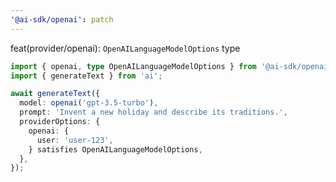 ```yaml
---
'@ai-sdk/openai': patch
---
```


feat(provider/openai): `OpenAILanguageModelOptions` type

```ts
import { openai, type OpenAILanguageModelOptions } from '@ai-sdk/openai';
import { generateText } from 'ai';

await generateText({
  model: openai('gpt-3.5-turbo'),
  prompt: 'Invent a new holiday and describe its traditions.',
  providerOptions: {
    openai: {
      user: 'user-123',
    } satisfies OpenAILanguageModelOptions,
  },
});
```
